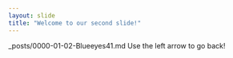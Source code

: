 ```yaml
---
layout: slide
title: "Welcome to our second slide!"
---
```

_posts/0000-01-02-Blueeyes41.md
Use the left arrow to go back!
